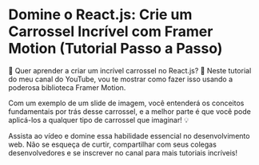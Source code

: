 # Domine o React.js: Crie um Carrossel Incrível com Framer Motion (Tutorial Passo a Passo) 

🚀 Quer aprender a criar um incrível carrossel no React.js? 🌟 Neste tutorial do meu canal do YouTube, vou te mostrar como fazer isso usando a poderosa biblioteca Framer Motion.

Com um exemplo de um slide de imagem, você entenderá os conceitos fundamentais por trás desse carrossel, e a melhor parte é que você pode aplicá-los a qualquer tipo de carrossel que imaginar! 💡

Assista ao vídeo e domine essa habilidade essencial no desenvolvimento web. Não se esqueça de curtir, compartilhar com seus colegas desenvolvedores e se inscrever no canal para mais tutoriais incríveis! 


